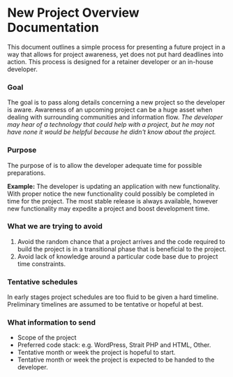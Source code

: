 New Project Overview Documentation
==================================

This document outlines a simple process for presenting a future project in a way that allows for project awareness, yet does not put hard deadlines into action. This process is designed for a retainer developer or an in-house developer.

### Goal
The goal is to pass along details concerning a new project so the developer is aware. Awareness of an upcoming project can be a huge asset when dealing with surrounding communities and information flow. _The developer may hear of a technology that could help with a project, but he may not have none it would be helpful because he didn't know about the project._

### Purpose
The purpose of is to allow the developer adequate time for possible preparations.

**Example:** The developer is updating an application with new functionality. With proper notice the new functionality could possibly be completed in time for the project. The most stable release is always available, however new functionality may expedite a project and boost development time.

### What we are trying to avoid
1. Avoid the random chance that a project arrives and the code required to build the project is in a transitional phase that is beneficial to the project.
2. Avoid lack of knowledge around a particular code base due to project time constraints.

### Tentative schedules
In early stages project schedules are too fluid to be given a hard timeline. Preliminary timelines are assumed to be tentative or hopeful at best.

### What information to send
- Scope of the project
- Preferred code stack: e.g. WordPress, Strait PHP and HTML, Other.
- Tentative month or week the project is hopeful to start.
- Tentative month or week the project is expected to be handed to the developer.